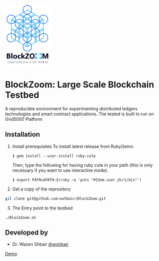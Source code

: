 <img src="logo.png" width="150">

# BlockZoom: Large Scale Blockchain Testbed

A reproducible environment for experimenting distributed ledgers technologies and smart contract applications.
The tested is built to run on Grid5000 Platform 

## Installation

1. Install prerequisites
   To install latest release from RubyGems:
   
   ```
   $ gem install --user-install ruby-cute
   ```
   
   Then, type the following for having ruby cute in your path (this is only necessary if you want to use interactive mode).
   
   ```
   $ export PATH=$PATH:$(ruby -e 'puts "#{Gem.user_dir}/bin"')
   ```
   
2. Get a copy of the reprository
```sh
git clone git@github.com:wshbair/BlockZoom.git
```

3. The Entry point to the testbed
```
./BlockZoom.sh
```
## Developed by 
- Dr. Wazen Shbair [@wshbair](https://github.com/wshbair) 

[Demo](https://www.youtube.com/watch?v=rK07p4nv1io)
